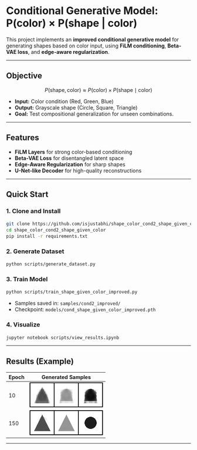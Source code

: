 

# Conditional Generative Model: P(color) × P(shape | color)

This project implements an **improved conditional generative model** for generating shapes based on color input, using **FiLM conditioning**, **Beta-VAE loss**, and **edge-aware regularization**.

---

## Objective

$$
P(\text{shape}, \text{color}) \approx P(\text{color}) \times P(\text{shape} \mid \text{color})
$$

* **Input:** Color condition (Red, Green, Blue)
* **Output:** Grayscale shape (Circle, Square, Triangle)
* **Goal:** Test compositional generalization for unseen combinations.

---

## Features

* **FiLM Layers** for strong color-based conditioning
* **Beta-VAE Loss** for disentangled latent space
* **Edge-Aware Regularization** for sharp shapes
* **U-Net-like Decoder** for high-quality reconstructions

---

##  Quick Start

### 1. Clone and Install

```bash
git clone https://github.com/isjustabhi/shape_color_cond2_shape_given_color.git
cd shape_color_cond2_shape_given_color
pip install -r requirements.txt
```

### 2. Generate Dataset

```bash
python scripts/generate_dataset.py
```

### 3. Train Model

```bash
python scripts/train_shape_given_color_improved.py
```

* Samples saved in: `samples/cond2_improved/`
* Checkpoint: `models/cond_shape_given_color_improved.pth`

### 4. Visualize

```bash
jupyter notebook scripts/view_results.ipynb
```

---

## Results (Example)

| Epoch | Generated Samples                                          |
| ----- | ---------------------------------------------------------- |
| 10    | ![Epoch10](samples/cond2_improved/generated_epoch10.png)   |
| 150   | ![Epoch150](samples/cond2_improved/generated_epoch150.png) |

---
